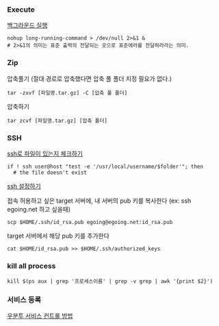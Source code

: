 ### Execute

[백그라운드 실행](http://unix.stackexchange.com/questions/103731/run-a-command-without-making-me-wait)

    nohup long-running-command > /dev/null 2>&1 &
    # 2>&1의 의미는 표준 출력의 전달되는 곳으로 표준에러를 전달하라라는 의미. 
    
### Zip

압축풀기 (절대 경로로 압축했다면 압축 풀 폴더 지정 필요가 없다.)

    tar -zxvf [파일명.tar.gz] -C [압축 풀 폴더]
압축하기

    tar zcvf [파일명.tar.gz] [압축 폴더]

### SSH

[ssh로 파일이 있는지 체크하기](http://serverfault.com/questions/103174/check-to-see-if-a-directory-exists-remotely-shell-script)

    if ! ssh user@host "test -e '/usr/local/username/$folder'"; then
      # the file doesn't exist

[ssh 설정하기](https://opentutorials.org/module/432/3742)

접속 허용하고 싶은 target 서버에, 내 서버의 pub 키를 복사한다 (ex: ssh egoing.net 하고 싶을때)

    scp $HOME/.ssh/id_rsa.pub egoing@egoing.net:id_rsa.pub

target 서버에서 해당 pub 키를 추가한다
    
    cat $HOME/id_rsa.pub >> $HOME/.ssh/authorized_keys

### kill all process

    kill $(ps aux | grep '프로세스이름' | grep -v grep | awk '{print $2}')

### 서비스 등록

[우분투 서비스 컨트롤 방법](http://snoopybox.co.kr/1720)
